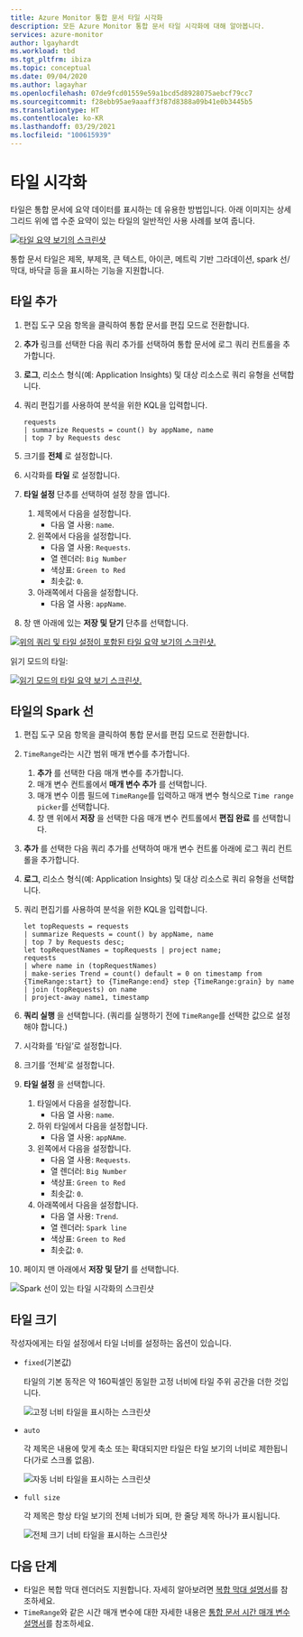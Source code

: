 ```yaml
---
title: Azure Monitor 통합 문서 타일 시각화
description: 모든 Azure Monitor 통합 문서 타일 시각화에 대해 알아봅니다.
services: azure-monitor
author: lgayhardt
ms.workload: tbd
ms.tgt_pltfrm: ibiza
ms.topic: conceptual
ms.date: 09/04/2020
ms.author: lagayhar
ms.openlocfilehash: 07de9fcd01559e59a1bcd5d8928075aebcf79cc7
ms.sourcegitcommit: f28ebb95ae9aaaff3f87d8388a09b41e0b3445b5
ms.translationtype: HT
ms.contentlocale: ko-KR
ms.lasthandoff: 03/29/2021
ms.locfileid: "100615939"
---
```

# <a name="tile-visualizations"></a>타일 시각화

타일은 통합 문서에 요약 데이터를 표시하는 데 유용한 방법입니다. 아래 이미지는 상세 그리드 위에 앱 수준 요약이 있는 타일의 일반적인 사용 사례를 보여 줍니다.

[![타일 요약 보기의 스크린샷](./media/workbooks-tile-visualizations/tiles-summary.png)](./media/workbooks-tile-visualizations/tiles-summary.png#lightbox)

통합 문서 타일은 제목, 부제목, 큰 텍스트, 아이콘, 메트릭 기반 그라데이션, spark 선/막대, 바닥글 등을 표시하는 기능을 지원합니다.

## <a name="adding-a-tile"></a>타일 추가

1. 편집 도구 모음 항목을 클릭하여 통합 문서를 편집 모드로 전환합니다.
2. **추가** 링크를 선택한 다음 쿼리 추가를 선택하여 통합 문서에 로그 쿼리 컨트롤을 추가합니다.
3. **로그**, 리소스 형식(예: Application Insights) 및 대상 리소스로 쿼리 유형을 선택합니다.
4. 쿼리 편집기를 사용하여 분석을 위한 KQL을 입력합니다.

    ```kusto
    requests
    | summarize Requests = count() by appName, name
    | top 7 by Requests desc
    ```

5. 크기를 **전체** 로 설정합니다.
6. 시각화를 **타일** 로 설정합니다.
7. **타일 설정** 단추를 선택하여 설정 창을 엽니다.
    1. 제목에서 다음을 설정합니다.
        * 다음 열 사용: `name`.
    2. 왼쪽에서 다음을 설정합니다.
        * 다음 열 사용: `Requests`.
        * 열 렌더러: `Big Number`
        * 색상표: `Green to Red`
        * 최솟값: `0`.
    3. 아래쪽에서 다음을 설정합니다.
        * 다음 열 사용: `appName`.
8. 창 맨 아래에 있는 **저장 및 닫기** 단추를 선택합니다.

[![위의 쿼리 및 타일 설정이 포함된 타일 요약 보기의 스크린샷.](./media/workbooks-tile-visualizations/tile-settings.png)](./media/workbooks-tile-visualizations/tile-settings.png#lightbox)

읽기 모드의 타일:

[![읽기 모드의 타일 요약 보기 스크린샷.](./media/workbooks-tile-visualizations/tiles-read-mode.png)](./media/workbooks-tile-visualizations/tiles-read-mode.png#lightbox)

## <a name="spark-lines-in-tiles"></a>타일의 Spark 선

1. 편집 도구 모음 항목을 클릭하여 통합 문서를 편집 모드로 전환합니다.
2. `TimeRange`라는 시간 범위 매개 변수를 추가합니다.
    1. **추가** 를 선택한 다음 매개 변수를 추가합니다.
    2. 매개 변수 컨트롤에서 **매개 변수 추가** 를 선택합니다.
    3. 매개 변수 이름 필드에 `TimeRange`를 입력하고 매개 변수 형식으로 `Time range picker`를 선택합니다.
    4. 창 맨 위에서 **저장** 을 선택한 다음 매개 변수 컨트롤에서 **편집 완료** 를 선택합니다.
3. **추가** 를 선택한 다음 쿼리 추가를 선택하여 매개 변수 컨트롤 아래에 로그 쿼리 컨트롤을 추가합니다.
4. **로그**, 리소스 형식(예: Application Insights) 및 대상 리소스로 쿼리 유형을 선택합니다.
5. 쿼리 편집기를 사용하여 분석을 위한 KQL을 입력합니다.

    ```kusto
    let topRequests = requests
    | summarize Requests = count() by appName, name
    | top 7 by Requests desc;
    let topRequestNames = topRequests | project name;
    requests
    | where name in (topRequestNames)
    | make-series Trend = count() default = 0 on timestamp from {TimeRange:start} to {TimeRange:end} step {TimeRange:grain} by name
    | join (topRequests) on name
    | project-away name1, timestamp
    ```

6. **쿼리 실행** 을 선택합니다. (쿼리를 실행하기 전에 `TimeRange`를 선택한 값으로 설정해야 합니다.)
7. 시각화를 ‘타일’로 설정합니다.
8. 크기를 ‘전체’로 설정합니다.
9. **타일 설정** 을 선택합니다.
    1. 타일에서 다음을 설정합니다.
        * 다음 열 사용: `name`.
    2. 하위 타일에서 다음을 설정합니다.
        *  다음 열 사용: `appNAme`.
    3. 왼쪽에서 다음을 설정합니다.
        *  다음 열 사용: `Requests`.
        * 열 렌더러: `Big Number`
        * 색상표: `Green to Red`
        * 최솟값: `0`.
    4. 아래쪽에서 다음을 설정합니다.
        * 다음 열 사용: `Trend`.
        * 열 렌더러: `Spark line`
        * 색상표: `Green to Red`
        * 최솟값: `0`.
10. 페이지 맨 아래에서 **저장 및 닫기** 를 선택합니다.

![Spark 선이 있는 타일 시각화의 스크린샷](./media/workbooks-tile-visualizations/spark-line.png)

## <a name="tile-sizes"></a>타일 크기

작성자에게는 타일 설정에서 타일 너비를 설정하는 옵션이 있습니다.

* `fixed`(기본값)

    타일의 기본 동작은 약 160픽셀인 동일한 고정 너비에 타일 주위 공간을 더한 것입니다.

    ![고정 너비 타일을 표시하는 스크린샷](./media/workbooks-tile-visualizations/tiles-fixed.png)
* `auto`

    각 제목은 내용에 맞게 축소 또는 확대되지만 타일은 타일 보기의 너비로 제한됩니다(가로 스크롤 없음).

    ![자동 너비 타일을 표시하는 스크린샷](./media/workbooks-tile-visualizations/tiles-auto.png)
* `full size`

    각 제목은 항상 타일 보기의 전체 너비가 되며, 한 줄당 제목 하나가 표시됩니다.

     ![전체 크기 너비 타일을 표시하는 스크린샷](./media/workbooks-tile-visualizations/tiles-full.png)

## <a name="next-steps"></a>다음 단계

* 타일은 복합 막대 렌더러도 지원합니다. 자세히 알아보려면 [복합 막대 설명서](workbooks-composite-bar.md)를 참조하세요.
* `TimeRange`와 같은 시간 매개 변수에 대한 자세한 내용은 [통합 문서 시간 매개 변수 설명서](workbooks-time.md)를 참조하세요.